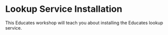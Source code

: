 # Lookup Service Installation

This Educates workshop will teach you about installing the Educates lookup
service.

